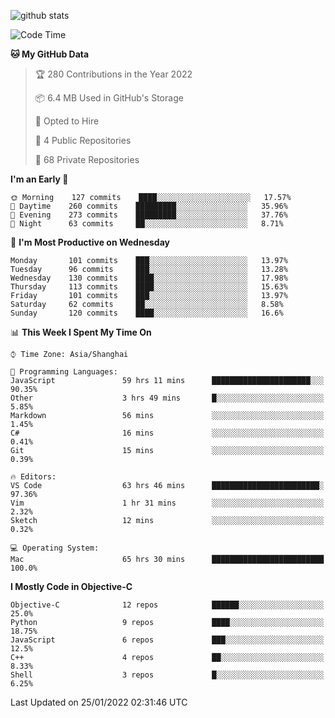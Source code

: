 
![github stats](https://github-readme-stats.vercel.app/api?username=ChesterYue&show_icons=true&count_private=true)

<!-- ![wakatime](https://github-readme-stats.vercel.app/api/wakatime?username=ChesterYue&layout=compact) -->

<!-- ![wakatime](https://github-readme-stats.vercel.app/api/top-langs/?username=ChesterYue&layout=compact) -->

<!--START_SECTION:waka-->
![Code Time](http://img.shields.io/badge/Code%20Time-1%2C035%20hrs%2027%20mins-blue)

**🐱 My GitHub Data** 

> 🏆 280 Contributions in the Year 2022
 > 
> 📦 6.4 MB Used in GitHub's Storage 
 > 
> 💼 Opted to Hire
 > 
> 📜 4 Public Repositories 
 > 
> 🔑 68 Private Repositories  
 > 
**I'm an Early 🐤** 

```text
🌞 Morning    127 commits    ████░░░░░░░░░░░░░░░░░░░░░   17.57% 
🌆 Daytime    260 commits    █████████░░░░░░░░░░░░░░░░   35.96% 
🌃 Evening    273 commits    █████████░░░░░░░░░░░░░░░░   37.76% 
🌙 Night      63 commits     ██░░░░░░░░░░░░░░░░░░░░░░░   8.71%

```
📅 **I'm Most Productive on Wednesday** 

```text
Monday       101 commits    ███░░░░░░░░░░░░░░░░░░░░░░   13.97% 
Tuesday      96 commits     ███░░░░░░░░░░░░░░░░░░░░░░   13.28% 
Wednesday    130 commits    ████░░░░░░░░░░░░░░░░░░░░░   17.98% 
Thursday     113 commits    ████░░░░░░░░░░░░░░░░░░░░░   15.63% 
Friday       101 commits    ███░░░░░░░░░░░░░░░░░░░░░░   13.97% 
Saturday     62 commits     ██░░░░░░░░░░░░░░░░░░░░░░░   8.58% 
Sunday       120 commits    ████░░░░░░░░░░░░░░░░░░░░░   16.6%

```


📊 **This Week I Spent My Time On** 

```text
⌚︎ Time Zone: Asia/Shanghai

💬 Programming Languages: 
JavaScript               59 hrs 11 mins      ██████████████████████░░░   90.35% 
Other                    3 hrs 49 mins       █░░░░░░░░░░░░░░░░░░░░░░░░   5.85% 
Markdown                 56 mins             ░░░░░░░░░░░░░░░░░░░░░░░░░   1.45% 
C#                       16 mins             ░░░░░░░░░░░░░░░░░░░░░░░░░   0.41% 
Git                      15 mins             ░░░░░░░░░░░░░░░░░░░░░░░░░   0.39%

🔥 Editors: 
VS Code                  63 hrs 46 mins      ████████████████████████░   97.36% 
Vim                      1 hr 31 mins        ░░░░░░░░░░░░░░░░░░░░░░░░░   2.32% 
Sketch                   12 mins             ░░░░░░░░░░░░░░░░░░░░░░░░░   0.32%

💻 Operating System: 
Mac                      65 hrs 30 mins      █████████████████████████   100.0%

```

**I Mostly Code in Objective-C** 

```text
Objective-C              12 repos            ██████░░░░░░░░░░░░░░░░░░░   25.0% 
Python                   9 repos             ████░░░░░░░░░░░░░░░░░░░░░   18.75% 
JavaScript               6 repos             ███░░░░░░░░░░░░░░░░░░░░░░   12.5% 
C++                      4 repos             ██░░░░░░░░░░░░░░░░░░░░░░░   8.33% 
Shell                    3 repos             █░░░░░░░░░░░░░░░░░░░░░░░░   6.25%

```



 Last Updated on 25/01/2022 02:31:46 UTC
<!--END_SECTION:waka-->